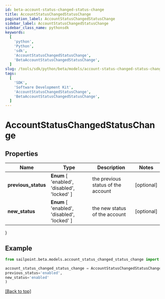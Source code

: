 ```yaml
---
id: beta-account-status-changed-status-change
title: AccountStatusChangedStatusChange
pagination_label: AccountStatusChangedStatusChange
sidebar_label: AccountStatusChangedStatusChange
sidebar_class_name: pythonsdk
keywords:
  [
    'python',
    'Python',
    'sdk',
    'AccountStatusChangedStatusChange',
    'BetaAccountStatusChangedStatusChange',
  ]
slug: /tools/sdk/python/beta/models/account-status-changed-status-change
tags:
  [
    'SDK',
    'Software Development Kit',
    'AccountStatusChangedStatusChange',
    'BetaAccountStatusChangedStatusChange',
  ]
---
```


# AccountStatusChangedStatusChange

## Properties

| Name | Type | Description | Notes |
| --- | --- | --- | --- |
| **previous_status** | **Enum** [ 'enabled', 'disabled', 'locked' ] | the previous status of the account | [optional] |
| **new_status** | **Enum** [ 'enabled', 'disabled', 'locked' ] | the new status of the account | [optional] |

}

## Example

```python
from sailpoint.beta.models.account_status_changed_status_change import AccountStatusChangedStatusChange

account_status_changed_status_change = AccountStatusChangedStatusChange(
previous_status='enabled',
new_status='enabled'
)

```

[[Back to top]](#)
